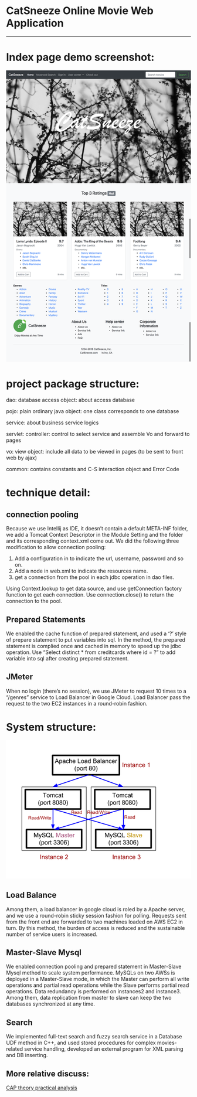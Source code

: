 # CatSneeze Online Movie Web Application
__________________________________________________________________________

# Index page demo screenshot:
<img src="/resources/CatSneeze.png"  alt="main page">

# project package structure:

dao: database access object: about access database

pojo: plain ordinary java object: one class corresponds to one database

service: about business service logics

servlet: controller: control to select service and assemble Vo and forward to pages

vo: view object: include all data to be viewed in pages (to be sent to front web by ajax)

common: contains constants and C-S interaction object and Error Code

# technique detail:
## connection pooling<br>
Because we use Intellij as IDE, it doesn’t contain a default META-INF folder, we add a Tomcat Context Descriptor in the Module Setting and the folder and its corresponding context.xml come out. We did the following three modification to allow connection pooling:
1)	Add a <Resource> configuration in <Context> to indicate the url, username, password and so on.
2)	Add a <resource-ref> node in web.xml to indicate the resources name.
3)	get a connection from the pool in each jdbc operation in dao files.

Using Context.lookup to get data source, and use getConnection factory function to get each connection. Use connection.close() to return the connection to the pool.


## Prepared Statements<br>
We enabled the cache function of prepared statement, and used a ‘?’ style of prepare statement to put variables into sql. In the method, the prepared statement is complied once and cached in memory to speed up the jdbc operation.
Use “Select distinct * from creditcards where id = ?” to add variable into sql after creating prepared statement.

## JMeter<br>
When no login (there’s no session), we use JMeter to request 10 times to a “/genres” service to Load Balancer in Google Cloud.
Load Balancer pass the request to the two EC2 instances in a round-robin fashion.

# System structure:
<img src="/resources/structure.png"  alt="structure">

## Load Balance<br>
Among them, a load balancer in google cloud is roled by a Apache server, and we use a round-robin sticky session fashion for polling. Requests sent from the front end are forwarded to two machines loaded on AWS EC2 in turn. By this method, the burden of access is reduced and the sustainable number of service users is increased.

## Master-Slave Mysql<br>
We enabled connection pooling and prepared statement in Master-Slave Mysql method to scale system performance.
MySQLs on two AWSs is deployed in a Master-Slave mode, in which the Master can perform all write operations and partial read operations while the Slave performs partial read operations. Data redundancy is performed on instances2 and instance3. Among them, data replication from master to slave can keep the two databases synchronized at any time.

## Search<br>
We implemented full-text search and fuzzy search service in a Database UDF method in C++, and used stored procedures for complex movies-related service handling, developed an external program for XML parsing and DB inserting.

## More relative discuss:<br>
[CAP theory practical analysis](https://alleninwood.github.io/2018/04/19/CAP-theory-practical-analysis/#more)
